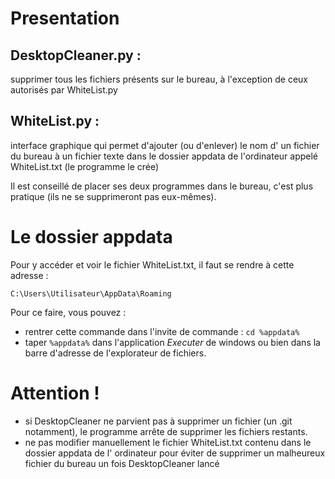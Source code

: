 # Presentation
## DesktopCleaner.py :
  supprimer tous les fichiers présents sur le bureau, à l'exception de ceux autorisés par WhiteList.py

## WhiteList.py : 
interface graphique qui permet d'ajouter (ou d'enlever) le nom d' un fichier du bureau à un fichier texte dans le dossier appdata de l'ordinateur appelé WhiteList.txt (le programme le crée)

Il est conseillé de placer ses deux programmes dans le bureau, c'est plus pratique (ils ne se supprimeront pas eux-mêmes).

# Le dossier appdata
Pour y accéder et voir le fichier WhiteList.txt, il faut se rendre à cette adresse :

`C:\Users\Utilisateur\AppData\Roaming`

Pour ce faire, vous pouvez :
- rentrer cette commande dans l'invite de commande : `cd %appdata%`
- taper `%appdata%` dans l'application *Executer* de windows ou bien dans la barre d'adresse de l'explorateur de fichiers.
# Attention !
- si DesktopCleaner ne parvient pas à supprimer un fichier (un .git notamment), le programme arrête de supprimer les fichiers restants.
- ne pas modifier manuellement le fichier WhiteList.txt contenu dans le dossier appdata de l' ordinateur pour éviter de supprimer un malheureux fichier du bureau un fois DesktopCleaner lancé

